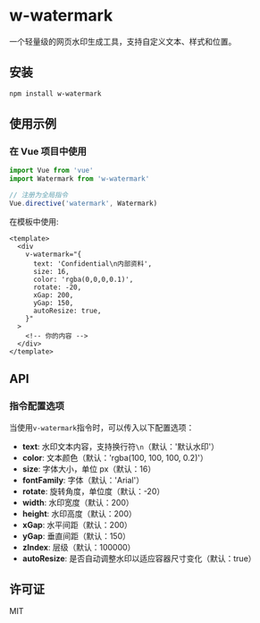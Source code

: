# w-watermark

一个轻量级的网页水印生成工具，支持自定义文本、样式和位置。

## 安装

```bash
npm install w-watermark
```

## 使用示例

### 在 Vue 项目中使用

```javascript
import Vue from 'vue'
import Watermark from 'w-watermark'

// 注册为全局指令
Vue.directive('watermark', Watermark)
```

在模板中使用:

```vue
<template>
  <div
    v-watermark="{
      text: 'Confidential\n内部资料',
      size: 16,
      color: 'rgba(0,0,0,0.1)',
      rotate: -20,
      xGap: 200,
      yGap: 150,
      autoResize: true,
    }"
  >
    <!-- 你的内容 -->
  </div>
</template>
```

## API

### 指令配置选项

当使用`v-watermark`指令时，可以传入以下配置选项：

- **text**: 水印文本内容，支持换行符`\n`（默认：'默认水印'）
- **color**: 文本颜色（默认：'rgba(100, 100, 100, 0.2)'）
- **size**: 字体大小，单位 px（默认：16）
- **fontFamily**: 字体（默认：'Arial'）
- **rotate**: 旋转角度，单位度（默认：-20）
- **width**: 水印宽度（默认：200）
- **height**: 水印高度（默认：200）
- **xGap**: 水平间距（默认：200）
- **yGap**: 垂直间距（默认：150）
- **zIndex**: 层级（默认：100000）
- **autoResize**: 是否自动调整水印以适应容器尺寸变化（默认：true）

## 许可证

MIT
